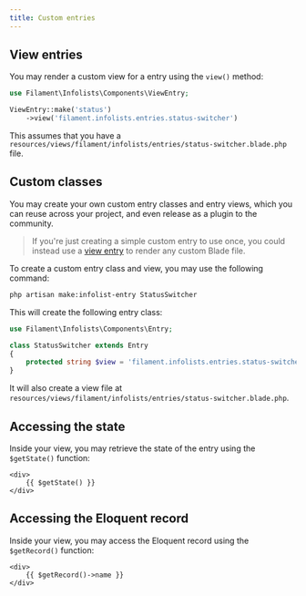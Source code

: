 ```yaml
---
title: Custom entries
---
```


## View entries

You may render a custom view for a entry using the `view()` method:

```php
use Filament\Infolists\Components\ViewEntry;

ViewEntry::make('status')
    ->view('filament.infolists.entries.status-switcher')
```

This assumes that you have a `resources/views/filament/infolists/entries/status-switcher.blade.php` file.

## Custom classes

You may create your own custom entry classes and entry views, which you can reuse across your project, and even release as a plugin to the community.

> If you're just creating a simple custom entry to use once, you could instead use a [view entry](#view-entries) to render any custom Blade file.

To create a custom entry class and view, you may use the following command:

```bash
php artisan make:infolist-entry StatusSwitcher
```

This will create the following entry class:

```php
use Filament\Infolists\Components\Entry;

class StatusSwitcher extends Entry
{
    protected string $view = 'filament.infolists.entries.status-switcher';
}
```

It will also create a view file at `resources/views/filament/infolists/entries/status-switcher.blade.php`.

## Accessing the state

Inside your view, you may retrieve the state of the entry using the `$getState()` function:

```blade
<div>
    {{ $getState() }}
</div>
```

## Accessing the Eloquent record

Inside your view, you may access the Eloquent record using the `$getRecord()` function:

```blade
<div>
    {{ $getRecord()->name }}
</div>
```
